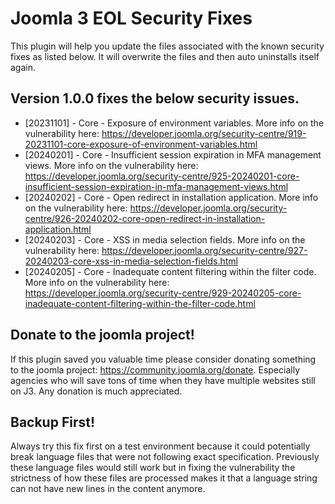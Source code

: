 # Joomla 3 EOL Security Fixes
 
This plugin will help you update the files associated with the known security fixes as listed below.
It will overwrite the files and then auto uninstalls itself again. 

## Version 1.0.0 fixes the below security issues.
- [20231101] - Core - Exposure of environment variables. More info on the vulnerability here: https://developer.joomla.org/security-centre/919-20231101-core-exposure-of-environment-variables.html
- [20240201] - Core - Insufficient session expiration in MFA management views. More info on the vulnerability here: https://developer.joomla.org/security-centre/925-20240201-core-insufficient-session-expiration-in-mfa-management-views.html
- [20240202] - Core - Open redirect in installation application. More info on the vulnerability here: https://developer.joomla.org/security-centre/926-20240202-core-open-redirect-in-installation-application.html
- [20240203] - Core - XSS in media selection fields. More info on the vulnerability here: https://developer.joomla.org/security-centre/927-20240203-core-xss-in-media-selection-fields.html
- [20240205] - Core - Inadequate content filtering within the filter code. More info on the vulnerability here: https://developer.joomla.org/security-centre/929-20240205-core-inadequate-content-filtering-within-the-filter-code.html

## Donate to the joomla project!
If this plugin saved you valuable time please consider donating something to the joomla project: https://community.joomla.org/donate. 
Especially agencies who will save tons of time when they have multiple websites still on J3. Any donation is much appreciated.

## Backup First!
Always try this fix first on a test environment because it could potentially break language files that were not following exact specification. Previously these language files would still work but in fixing the vulnerability the strictness of how these files are processed makes it that a language string can not have new lines in the content anymore.
